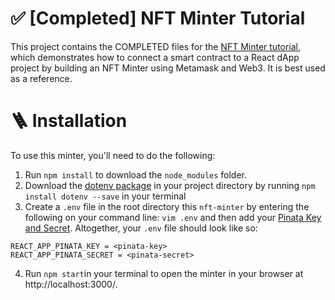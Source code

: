 # ✅ [Completed] NFT Minter Tutorial

This project contains the COMPLETED files for the [NFT Minter tutorial](https://wiki.elastos.net/tutorials/ui/frontend), which demonstrates how to connect a smart contract to a React dApp project by building an NFT Minter using Metamask and Web3. It is best used as a reference.

# 🪜 Installation

To use this minter, you'll need to do the following:

1. Run `npm install` to download the `node_modules` folder.
2. Download the [dotenv package](https://www.npmjs.com/package/dotenv) in your project directory by running `npm install dotenv --save` in your terminal
3. Create a `.env` file in the root directory this `nft-minter` by entering the following on your command line: `vim .env` and then add your [Pinata Key and Secret](https://pinata.cloud/keys). Altogether, your `.env` file should look like so:

```
REACT_APP_PINATA_KEY = <pinata-key>
REACT_APP_PINATA_SECRET = <pinata-secret>
```

4. Run `npm start`in your terminal to open the minter in your browser at http://localhost:3000/.
